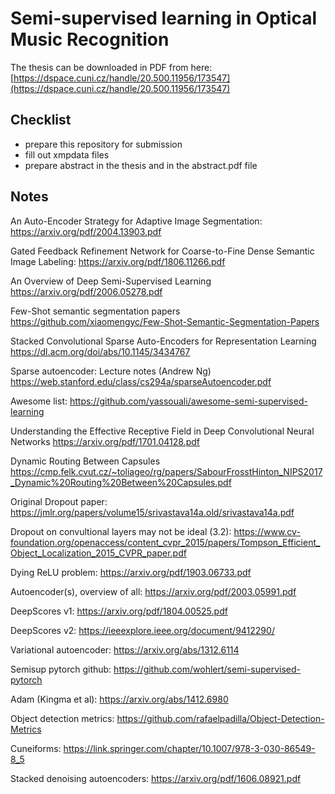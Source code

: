 # Semi-supervised learning in Optical Music Recognition

The thesis can be downloaded in PDF from here: [https://dspace.cuni.cz/handle/20.500.11956/173547](https://dspace.cuni.cz/handle/20.500.11956/173547)


## Checklist

- prepare this repository for submission
- fill out xmpdata files
- prepare abstract in the thesis and in the abstract.pdf file


## Notes

An Auto-Encoder Strategy for Adaptive Image Segmentation:
https://arxiv.org/pdf/2004.13903.pdf

Gated Feedback Refinement Network for Coarse-to-Fine Dense Semantic Image Labeling:
https://arxiv.org/pdf/1806.11266.pdf

An Overview of Deep Semi-Supervised Learning
https://arxiv.org/pdf/2006.05278.pdf

Few-Shot semantic segmentation papers
https://github.com/xiaomengyc/Few-Shot-Semantic-Segmentation-Papers

Stacked Convolutional Sparse Auto-Encoders for Representation Learning
https://dl.acm.org/doi/abs/10.1145/3434767

Sparse autoencoder: Lecture notes (Andrew Ng)
https://web.stanford.edu/class/cs294a/sparseAutoencoder.pdf

Awesome list:
https://github.com/yassouali/awesome-semi-supervised-learning

Understanding the Effective Receptive Field in Deep Convolutional Neural Networks
https://arxiv.org/pdf/1701.04128.pdf

Dynamic Routing Between Capsules
https://cmp.felk.cvut.cz/~toliageo/rg/papers/SabourFrosstHinton_NIPS2017_Dynamic%20Routing%20Between%20Capsules.pdf

Original Dropout paper:
https://jmlr.org/papers/volume15/srivastava14a.old/srivastava14a.pdf

Dropout on convultional layers may not be ideal (3.2):
https://www.cv-foundation.org/openaccess/content_cvpr_2015/papers/Tompson_Efficient_Object_Localization_2015_CVPR_paper.pdf

Dying ReLU problem:
https://arxiv.org/pdf/1903.06733.pdf

Autoencoder(s), overview of all:
https://arxiv.org/pdf/2003.05991.pdf

DeepScores v1:
https://arxiv.org/pdf/1804.00525.pdf

DeepScores v2:
https://ieeexplore.ieee.org/document/9412290/

Variational autoencoder:
https://arxiv.org/abs/1312.6114

Semisup pytorch github:
https://github.com/wohlert/semi-supervised-pytorch

Adam (Kingma et al):
https://arxiv.org/abs/1412.6980

Object detection metrics:
https://github.com/rafaelpadilla/Object-Detection-Metrics

Cuneiforms:
https://link.springer.com/chapter/10.1007/978-3-030-86549-8_5

Stacked denoising autoencoders:
https://arxiv.org/pdf/1606.08921.pdf
